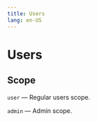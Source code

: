 ```yaml
---
title: Users
lang: en-US
---
```


# Users

## Scope

`user`&nbsp;&mdash; Regular users scope.

`admin`&nbsp;&mdash; Admin scope.